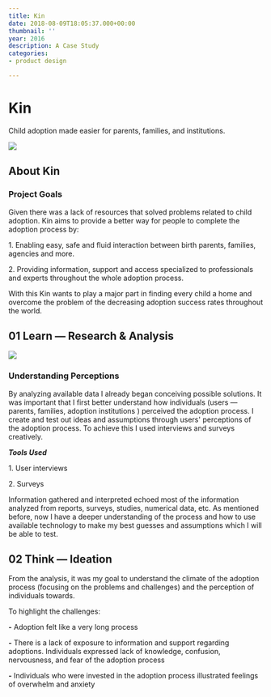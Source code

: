 ```yaml
---
title: Kin
date: 2018-08-09T18:05:37.000+00:00
thumbnail: ''
year: 2016
description: A Case Study
categories:
- product design

---
```

# Kin

Child adoption made easier for parents, families, and institutions.

![](/upload/Start.png)

## About Kin

### Project Goals

Given there was a lack of resources that solved problems related to child adoption. Kin aims to provide a better way for people to complete the adoption process by:

1\. Enabling easy, safe and fluid interaction between birth parents, families, agencies and more.

2\. Providing information, support and access specialized to professionals and experts throughout the whole adoption process.

With this Kin wants to play a major part in finding every child a home and overcome the problem of the decreasing adoption success rates throughout the world.

## 01 Learn — Research & Analysis

![](/upload/Learn.png)

### Understanding Perceptions

By analyzing available data I already began conceiving possible solutions. It was important that I first better understand how individuals (users — parents, families, adoption institutions ) perceived the adoption process. I create and test out ideas and assumptions through users' perceptions of the adoption process. To achieve this I used interviews and surveys creatively.

**_Tools Used_**

1\. User interviews

2\. Surveys

Information gathered and interpreted echoed most of the information analyzed from reports, surveys, studies, numerical data, etc. As mentioned before, now I have a deeper understanding of the process and how to use available technology to make my best guesses and assumptions which I will be able to test.

## 02 Think — Ideation

From the analysis, it was my goal to understand the climate of the adoption process (focusing on the problems and challenges) and the perception of individuals towards.

To highlight the challenges:

**-** Adoption felt like a very long process

**-** There is a lack of exposure to information and support regarding adoptions. Individuals expressed lack of knowledge, confusion, nervousness, and fear of the adoption process

**-** Individuals who were invested in the adoption process illustrated feelings of overwhelm and anxiety